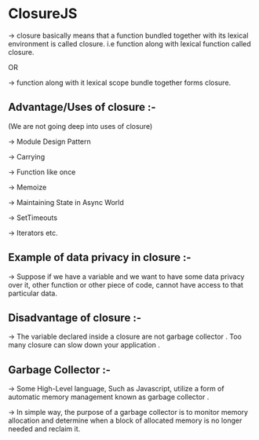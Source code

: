 # ClosureJS

-> closure basically means that a function bundled together with its lexical environment is called closure. 
i.e function along with lexical function called closure.

OR

-> function along with it lexical scope bundle together forms closure.

## Advantage/Uses of closure :-
(We are not going deep into uses of closure)

-> Module Design Pattern 

-> Carrying 

-> Function like once 

-> Memoize 

-> Maintaining State in Async World

-> SetTimeouts

-> Iterators etc.

## Example of data privacy in closure :- 
-> Suppose if we have a variable and we want to have some data privacy over it, 
other function or other piece of code, cannot have access to that particular data.

## Disadvantage of closure :- 
-> The variable declared inside a closure are not garbage collector .
Too many closure can slow down your application .

## Garbage Collector :- 
-> Some High-Level language, Such as Javascript, utilize a form of automatic memory management known as garbage collector .

-> In simple way, the purpose of a garbage collector is to monitor memory allocation and determine when a block of allocated memory 
is no longer needed and reclaim it. 
